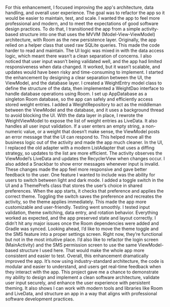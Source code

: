 For this enhancement, I focused improving the app's architecture, data handling, and overall user experience. The goal was to refactor the app so it would be easier to maintain, test, and scale. I wanted the app to feel more professional and modern, and to meet the expectations of good software design practices. To do that, I transitioned the app from a simple activity-based structure into one that uses the MVVM (Model-View-ViewModel) architecture, with Room as the new persistence layer.
Originally, the app relied on a helper class that used raw SQLite queries. This made the code harder to read and maintain. The UI logic was mixed in with the data access logic, which meant there wasn’t a clean separation of concerns. I also noticed that user input wasn’t being validated well, and the app had limited responsiveness when data changed. It worked, but it wasn’t scalable, and updates would have been risky and time-consuming to implement.
I started the enhancement by designing a clear separation between the UI, the ViewModel, and the database layer. I created a WeightEntry model class to define the structure of the data, then implemented a WeightDao interface to handle database operations using Room. I set up AppDatabase as a singleton Room database, so the app can safely and efficiently access stored weight entries. I added a WeightRepository to act as the middleman between the ViewModel and the database, and it uses a background thread to avoid blocking the UI.
With the data layer in place, I rewrote the WeightViewModel to expose the list of weight entries as LiveData. It also handles all user input validation. If a user enters an empty string, a non-numeric value, or a weight that doesn’t make sense, the ViewModel posts an error message that the UI can respond to. This helped move all the business logic out of the activity and made the app much cleaner.
In the UI, I replaced the old adapter with a modern ListAdapter that uses a diffing strategy, so updates to the list are more efficient. The activity observes the ViewModel’s LiveData and updates the RecyclerView when changes occur. I also added a Snackbar to show error messages whenever input is invalid. These changes made the app feel more responsive and gave better feedback to the user.
One feature I wanted to include was the ability for users to switch between light and dark mode. I added a toggle switch in the UI and a ThemePrefs class that stores the user’s choice in shared preferences. When the app starts, it checks that preference and applies the correct theme. Toggling the switch saves the preference and recreates the activity, so the theme applies immediately. This made the app more customizable and user-friendly.
Testing went smoothly. I tested input validation, theme switching, data entry, and rotation behavior. Everything worked as expected, and the app preserved state and layout correctly. I didn’t hit any major issues once the Room dependencies were added and Gradle was synced.
Looking ahead, I’d like to move the theme toggle and the SMS feature into a proper settings screen. Right now, they’re functional but not in the most intuitive place. I’d also like to refactor the login screen (MainActivity) and the SMS permission screen to use the same ViewModel-based structure I used here. That would make the whole app more consistent and easier to test.
Overall, this enhancement dramatically improved the app. It’s now using industry-standard architecture, the code is modular and easier to understand, and users get real-time feedback when they interact with the app. This project gave me a chance to demonstrate my ability to design and implement a clean software architecture, validate user input securely, and enhance the user experience with persistent theming. It also shows I can work with modern tools and libraries like Room and LiveData, and structure an app in a way that aligns with professional software development practices.
